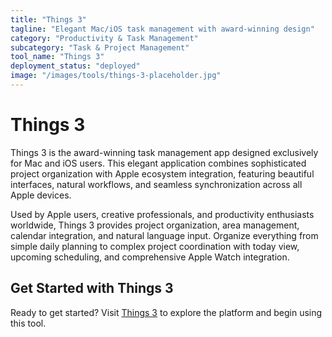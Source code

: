 ```yaml
---
title: "Things 3"
tagline: "Elegant Mac/iOS task management with award-winning design"
category: "Productivity & Task Management"
subcategory: "Task & Project Management"
tool_name: "Things 3"
deployment_status: "deployed"
image: "/images/tools/things-3-placeholder.jpg"
---
```


# Things 3

Things 3 is the award-winning task management app designed exclusively for Mac and iOS users. This elegant application combines sophisticated project organization with Apple ecosystem integration, featuring beautiful interfaces, natural workflows, and seamless synchronization across all Apple devices.

Used by Apple users, creative professionals, and productivity enthusiasts worldwide, Things 3 provides project organization, area management, calendar integration, and natural language input. Organize everything from simple daily planning to complex project coordination with today view, upcoming scheduling, and comprehensive Apple Watch integration.

## Get Started with Things 3

Ready to get started? Visit [Things 3](https://culturedcode.com/things) to explore the platform and begin using this tool.